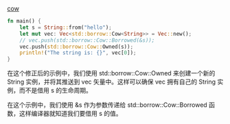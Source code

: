 [cow](https://rustwiki.org/zh-CN/std/borrow/enum.Cow.html)


```rust
fn main() {
    let s = String::from("hello");
    let mut vec: Vec<std::borrow::Cow<String>> = Vec::new();
    // vec.push(std::borrow::Cow::Borrowed(&s));
    vec.push(std::borrow::Cow::Owned(s));
    println!("The string is: {}", vec[0]);
}

```

在这个修正后的示例中，我们使用 std::borrow::Cow::Owned 来创建一个新的 String 实例，并将其推送到 vec 矢量中。这样可以确保 vec 拥有自己的 String 实例，而不是借用 s 的生命周期。

在这个示例中，我们使用 &s 作为参数传递给 std::borrow::Cow::Borrowed 函数，这样编译器就知道我们要借用 s 的值。